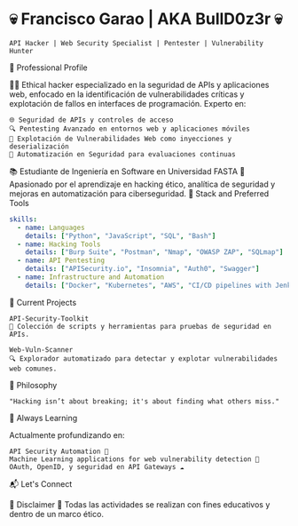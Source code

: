 # 💀 Francisco Garao | AKA BullD0z3r 💀

    API Hacker | Web Security Specialist | Pentester | Vulnerability Hunter

💼 Professional Profile

🕵️‍♂️ Ethical hacker especializado en la seguridad de APIs y aplicaciones web, enfocado en la identificación de vulnerabilidades críticas y explotación de fallos en interfaces de programación. Experto en:

    🌐 Seguridad de APIs y controles de acceso
    🔍 Pentesting Avanzado en entornos web y aplicaciones móviles
    🧩 Explotación de Vulnerabilidades Web como inyecciones y deserialización
    🔧 Automatización en Seguridad para evaluaciones continuas

📚 Estudiante de Ingeniería en Software en Universidad FASTA
🧠 Apasionado por el aprendizaje en hacking ético, analítica de seguridad y mejoras en automatización para ciberseguridad.
🔧 Stack and Preferred Tools

```yaml
skills:
  - name: Languages
    details: ["Python", "JavaScript", "SQL", "Bash"]
  - name: Hacking Tools
    details: ["Burp Suite", "Postman", "Nmap", "OWASP ZAP", "SQLmap"]
  - name: API Pentesting
    details: ["APISecurity.io", "Insomnia", "Auth0", "Swagger"]
  - name: Infrastructure and Automation
    details: ["Docker", "Kubernetes", "AWS", "CI/CD pipelines with Jenkins"]
```
📂 Current Projects

    API-Security-Toolkit
    🔐 Colección de scripts y herramientas para pruebas de seguridad en APIs.

    Web-Vuln-Scanner
    🔍 Explorador automatizado para detectar y explotar vulnerabilidades web comunes.

📜 Philosophy

    "Hacking isn’t about breaking; it's about finding what others miss."

🚀 Always Learning

Actualmente profundizando en:

    API Security Automation 🔄
    Machine Learning applications for web vulnerability detection 🤖
    OAuth, OpenID, y seguridad en API Gateways ☁️

📬 Let's Connect

🚨 Disclaimer 🚨
Todas las actividades se realizan con fines educativos y dentro de un marco ético.
